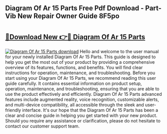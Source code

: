 ## Diagram Of Ar 15 Parts Free Pdf Download - Part-Vib New Repair Owner Guide 8F5po

# <h2><a href="http://dfovdq.blite.top/?on=Diagram+Of+Ar+15+Parts">🔗Download New 👉🔴 Diagram Of Ar 15 Parts</a></h2>

[![Diagram Of Ar 15 Parts download](https://i.imgur.com/lujVjoI.png)](http://dfovdq.blite.top/?on=Diagram+Of+Ar+15+Parts)
Hello and welcome to the user manual for your newly installed Diagram Of Ar 15 Parts. This guide is designed to help you get the most out of your product by providing a comprehensive overview of its features, functions, and benefits. You will find clear instructions for operation, maintenance, and troubleshooting. Before you start using your Diagram Of Ar 15 Parts, we recommend reading this user guide carefully. It contains essential information on product setup, operation, maintenance, and troubleshooting, ensuring that you are able to use the product effectively and efficiently. Diagram Of Ar 15 Parts advanced features include augmented reality, voice recognition, customizable alerts, and multi-device compatibility, all accessible through the sleek and user-friendly interface. It's our hope that the Diagram Of Ar 15 Parts has been a clear and concise guide in helping you get started with your new product. Should you require any assistance or clarification, please do not hesitate to contact our customer support team.
